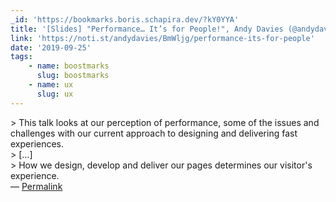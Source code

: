 ```yaml
---
_id: 'https://bookmarks.boris.schapira.dev/?kY0YYA'
title: '[Slides] "Performance… It’s for People!", Andy Davies (@andydavies)'
link: 'https://noti.st/andydavies/BmWljg/performance-its-for-people'
date: '2019-09-25'
tags:
    - name: boostmarks
      slug: boostmarks
    - name: ux
      slug: ux
---
```


&gt; This talk looks at our perception of performance, some of the issues and
challenges with our current approach to designing and delivering fast
experiences.<br /> &gt; […]<br /> &gt; How we design, develop and deliver our
pages determines our visitor's experience. <br>&#8212;
<a href="https://bookmarks.boris.schapira.dev/?kY0YYA" title="Permalink">Permalink</a>
